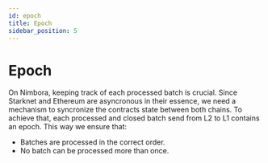 ```yaml
---
id: epoch
title: Epoch
sidebar_position: 5
---
```


# Epoch

On Nimbora, keeping track of each processed batch is crucial. Since Starknet and Ethereum are asyncronous in their essence, we need a mechanism to syncronize the contracts state between both chains. To achieve that, each processed and closed batch send from L2 to L1 contains an epoch. This way we ensure that:

- Batches are processed in the correct order.
- No batch can be processed more than once.